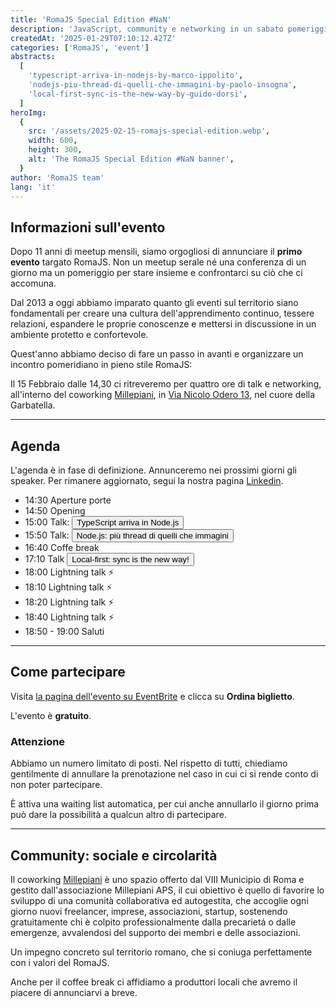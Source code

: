 ```yaml
---
title: 'RomaJS Special Edition #NaN'
description: 'JavaScript, community e networking in un sabato pomeriggio targato RomaJS.'
createdAt: '2025-01-29T07:10:12.427Z'
categories: ['RomaJS', 'event']
abstracts:
  [
    'typescript-arriva-in-nodejs-by-marco-ippolito',
    'nodejs-piu-thread-di-quelli-che-immagini-by-paolo-insogna',
    'local-first-sync-is-the-new-way-by-guido-dorsi',
  ]
heroImg:
  {
    src: '/assets/2025-02-15-romajs-special-edition.webp',
    width: 600,
    height: 300,
    alt: 'The RomaJS Special Edition #NaN banner',
  }
author: 'RomaJS team'
lang: 'it'
---
```


## Informazioni sull'evento

Dopo 11 anni di meetup mensili, siamo orgogliosi di annunciare il **primo evento** targato RomaJS.
Non un meetup serale né una conferenza di un giorno ma un pomeriggio per stare insieme e confrontarci su ciò che ci accomuna.

Dal 2013 a oggi abbiamo imparato quanto gli eventi sul territorio siano fondamentali per creare una cultura dell'apprendimento continuo, tessere relazioni, espandere le proprie conoscenze e mettersi in discussione in un ambiente protetto e confortevole.

Quest'anno abbiamo deciso di fare un passo in avanti e organizzare un incontro pomeridiano in pieno stile RomaJS:

Il 15 Febbraio dalle 14,30 ci ritreveremo per quattro ore di talk e networking, all'interno del coworking [Millepiani](http://www.millepiani.eu/), in [Via Nicolo Odero 13](https://maps.app.goo.gl/175r1oifsjwEPjcF8), nel cuore della Garbatella.

---

## Agenda

L'agenda è in fase di definizione. Annunceremo nei prossimi giorni gli speaker. Per rimanere aggiornato, segui la nostra pagina [Linkedin](https://www.linkedin.com/company/romajs/).

- 14:30 Aperture porte
- 14:50 Opening
- 15:00 Talk: <button class="link" type="button" data-modal="typescript-arriva-in-nodejs-by-marco-ippolito">TypeScript arriva in Node.js</button>
- 15:50 Talk: <button class="link" type="button" data-modal="nodejs-piu-thread-di-quelli-che-immagini-by-paolo-insogna">Node.js: più thread di quelli che immagini</button>
- 16:40 Coffe break
- 17:10 Talk <button class="link" type="button" data-modal="local-first-sync-is-the-new-way-by-guido-dorsi">Local-first: sync is the new way!</button>
- 18:00 Lightning talk ⚡️
- 18:10 Lightning talk ⚡️
- 18:20 Lightning talk ⚡️
- 18:40 Lightning talk ⚡️
- 18:50 - 19:00 Saluti

---

## Come partecipare

Visita [la pagina dell'evento su EventBrite](https://www.eventbrite.com/e/biglietti-romajs-special-edition-nan-1223256566319) e clicca su **Ordina biglietto**.

L'evento è **gratuito**.

### Attenzione

Abbiamo un numero limitato di posti. Nel rispetto di tutti, chiediamo gentilmente di annullare la prenotazione nel caso in cui ci si rende conto di non poter partecipare.

È attiva una waiting list automatica, per cui anche annullarlo il giorno prima può dare la possibilità a qualcun altro di partecipare.

---

## Community: sociale e circolarità

Il coworking [Millepiani](http://www.millepiani.eu/) è uno spazio offerto dal VIII Municipio di Roma e gestito dall'associazione Millepiani APS, il cui obiettivo è quello di favorire lo sviluppo di una comunità collaborativa ed autogestita, che accoglie ogni giorno nuovi freelancer, imprese, associazioni, startup, sostenendo gratuitamente chi è colpito professionalmente dalla precarietá o dalle emergenze, avvalendosi del supporto dei membri e delle associazioni.

Un impegno concreto sul territorio romano, che si coniuga perfettamente con i valori del RomaJS.

Anche per il coffee break ci affidiamo a produttori locali che avremo il piacere di annunciarvi a breve.
